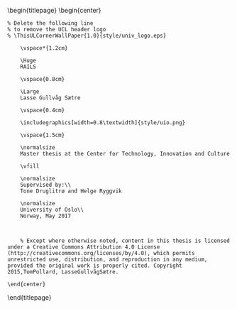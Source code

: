 <!--
This is the Latex-heavy title page.
People outside UCL may want to remove the header logo
and add the centred logo
-->


\begin{titlepage}
    \begin{center}

    % Delete the following line
    % to remove the UCL header logo
    % \ThisULCornerWallPaper{1.0}{style/univ_logo.eps}

        \vspace*{1.2cm}

        \Huge
        RAILS

        \vspace{0.8cm}

        \Large
        Lasse Gullvåg Sætre

        \vspace{0.4cm}

        \includegraphics[width=0.8\textwidth]{style/uio.png}

        \vspace{1.5cm}

        \normalsize
        Master thesis at the Center for Technology, Innovation and Culture

        \vfill

        \normalsize
        Supervised by:\\
        Tone Druglitrø and Helge Ryggvik

        \normalsize
        University of Oslo\\
        Norway, May 2017



        % Except where otherwise noted, content in this thesis is licensed under a Creative Commons Attribution 4.0 License (http://creativecommons.org/licenses/by/4.0), which permits unrestricted use, distribution, and reproduction in any medium, provided the original work is properly cited. Copyright 2015,TomPollard, LasseGullvågSætre.

    \end{center}
\end{titlepage}
